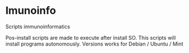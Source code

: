 # Imunoinfo
Scripts immunoinformatics

Pos-install scripts are made to execute after install SO.
  This scripts will install programs autonomously.
  Versions works for Debian / Ubuntu / Mint
